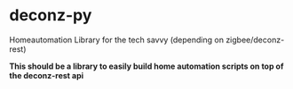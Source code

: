 # deconz-py
Homeautomation Library for the tech savvy (depending on zigbee/deconz-rest)

__This should be a library to easily build home automation scripts on top of the deconz-rest api__
